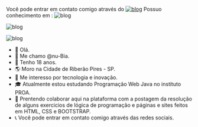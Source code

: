 Você pode entrar em contato comigo através do 
[![blog](https://img.shields.io/badge/LinkedIn-0077B5?style=for-the-badge&logo=linkedin&logoColor=white)](https://www.linkedin.com/in/n%C3%BAbia-reis-005b92207/)
Possuo conhecimento em :
![blog](https://img.shields.io/badge/HTML-239120?style=for-the-badge&logo=html5&logoColor=white)

![blog](https://img.shields.io/badge/CSS-239120?&style=for-the-badge&logo=css3&logoColor=white)

![blog](https://img.shields.io/badge/JavaScript-F7DF1E?style=for-the-badge&logo=javascript&logoColor=black)

- 👋 Olá.
- 🌼 Me chamo @nu-Bia.
- 📅 Tenho 18 anos. 
- 🌎 Moro na Cidade de Riberão Pires - SP.
- 👀 Me interesso por tecnologia e inovação.
- 🎓 Atualmente estou estudando Programação Web Java no instituto PROA.
- 💝 Prentendo colaborar aqui na plataforma com a postagem da resolução de alguns exercicios de lógica de programação e páginas e sites feitos em HTML, CSS e BOOTSTRAP.
- 📞 Você pode entrar em contato comigo através das redes sociais.




